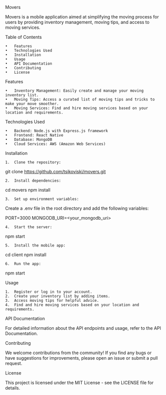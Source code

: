 Movers

Movers is a mobile application aimed at simplifying the moving process for users by providing inventory management, moving tips, and access to moving services.

Table of Contents

	•	Features
	•	Technologies Used
	•	Installation
	•	Usage
	•	API Documentation
	•	Contributing
	•	License

Features

	•	Inventory Management: Easily create and manage your moving inventory list.
	•	Moving Tips: Access a curated list of moving tips and tricks to make your move smoother.
	•	Moving Services: Find and hire moving services based on your location and requirements.

Technologies Used

	•	Backend: Node.js with Express.js framework
	•	Frontend: React Native
	•	Database: MongoDB
	•	Cloud Services: AWS (Amazon Web Services)

Installation

	1.	Clone the repository:

git clone https://github.com/tsikoviski/movers.git

	2.	Install dependencies:

cd movers
npm install

	3.	Set up environment variables:

Create a .env file in the root directory and add the following variables:

PORT=3000
MONGODB_URI=<your_mongodb_uri>

	4.	Start the server:

npm start

	5.	Install the mobile app:

cd client
npm install

	6.	Run the app:

npm start

Usage

	1.	Register or log in to your account.
	2.	Create your inventory list by adding items.
	3.	Access moving tips for helpful advice.
	4.	Find and hire moving services based on your location and requirements.

API Documentation

For detailed information about the API endpoints and usage, refer to the API Documentation.

Contributing

We welcome contributions from the community! If you find any bugs or have suggestions for improvements, please open an issue or submit a pull request.

License

This project is licensed under the MIT License - see the LICENSE file for details.
